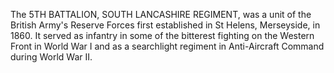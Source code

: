 The 5TH BATTALION, SOUTH LANCASHIRE REGIMENT, was a unit of the British Army's Reserve Forces first established in St Helens, Merseyside, in 1860. It served as infantry in some of the bitterest fighting on the Western Front in World War I and as a searchlight regiment in Anti-Aircraft Command during World War II.
